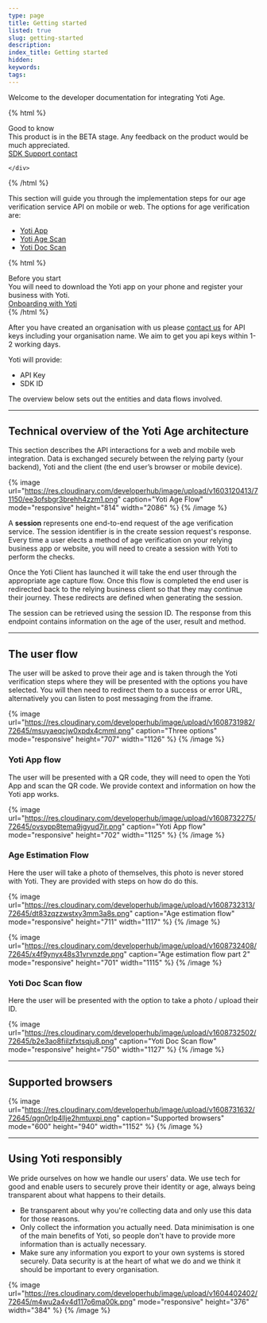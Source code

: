 ```yaml
---
type: page
title: Getting started
listed: true
slug: getting-started
description: 
index_title: Getting started
hidden: 
keywords: 
tags: 
---
```


Welcome to the developer documentation for integrating Yoti Age.

{% html %}
<div class="alert-GTK">
    <div class="alert-title" id="GTK">
        Good to know
    </div>
    <div class="alert-text">
This product is in the BETA stage. Any feedback on the product would be much appreciated.    </div>
    <div class="alert-links"> 
       <a href="mailto:sdksupport@yoti.com">SDK Support contact</a>

    </div>
</div>
{% /html %}

This section will guide you through the implementation steps for our age verification service API on mobile or web.  The options for age verification are:

- [Yoti App](https://www.yoti.com/business/digital-id/)
- [Yoti Age Scan](https://www.yoti.com/business/age-verification/)
- [Yoti Doc Scan](https://www.yoti.com/business/doc-scan/)

{% html %}
<div class="alert-BYS">
   <div class="alert-title" id="BYS">
      Before you start
   </div>
   <div class="alert-text" >
      You will need to download the Yoti app on your phone and register your business with Yoti.
   </div>
   <div class="alert-links"> 
      <a  target="_self" href="https://developers.yoti.com/yoti/getting-started-hub"> Onboarding with Yoti </a>
   </div>
</div>
{% /html %}

After you have created an organisation with us please [contact us](mailto:sdksupport@yoti.com) for API keys including your organisation name. We aim to get you api keys within 1-2 working days.

Yoti will provide:

- API Key
- SDK ID

The overview below sets out the entities and data flows involved.

---

## Technical overview of the Yoti Age architecture

This section describes the API interactions for a web and mobile web integration. Data is exchanged securely between the relying party (your backend), Yoti and the client (the end user’s browser or mobile device).

{% image url="https://res.cloudinary.com/developerhub/image/upload/v1603120413/71150/ee3ofsbgr3brehh4zzm1.png" caption="Yoti Age Flow" mode="responsive" height="814" width="2086" %}
{% /image %}

A **session** represents one end-to-end request of the age verification service. The session identifier is in the create session request's response. Every time a user elects a method of age verification on your relying business app or website, you will need to create a session with Yoti to perform the checks.

Once the Yoti Client has launched it will take the end user through the appropriate age capture flow. Once this flow is completed the end user is redirected back to the relying business client so that they may continue their journey. These redirects are defined when generating the session.

The session can be retrieved using the session ID. The response from this endpoint contains information on the age of the user, result and method.

---

## The user flow

The user will be asked to prove their age and is taken through the Yoti verification steps where they will be presented with the options you have selected. You will then need to redirect them to a success or error URL, alternatively you can listen to post messaging from the iframe.

{% image url="https://res.cloudinary.com/developerhub/image/upload/v1608731982/72645/msuyaeqcjw0xpdx4cmml.png" caption="Three options" mode="responsive" height="707" width="1126" %}
{% /image %}

### Yoti App flow

The user will be presented with a QR code, they will need to open the Yoti App and scan the QR code. We provide context and information on how the Yoti app works. 

{% image url="https://res.cloudinary.com/developerhub/image/upload/v1608732275/72645/ovsypp8tema9jgyud7ir.png" caption="Yoti App flow" mode="responsive" height="702" width="1125" %}
{% /image %}

### Age Estimation Flow

Here the user will take a photo of themselves, this photo is never stored with Yoti. They are provided with steps on how do do this. 

{% image url="https://res.cloudinary.com/developerhub/image/upload/v1608732313/72645/dt83zqzzwstxy3mm3a8s.png" caption="Age estimation flow" mode="responsive" height="711" width="1117" %}
{% /image %}

{% image url="https://res.cloudinary.com/developerhub/image/upload/v1608732408/72645/x4f9ynyx48s31vrvnzde.png" caption="Age estimation flow part 2" mode="responsive" height="701" width="1115" %}
{% /image %}

### Yoti Doc Scan flow

Here the user will be presented with the option to take a photo / upload their ID. 

{% image url="https://res.cloudinary.com/developerhub/image/upload/v1608732502/72645/b2e3ao8fiilzfxtsqju8.png" caption="Yoti Doc Scan flow" mode="responsive" height="750" width="1127" %}
{% /image %}

---

## Supported browsers

{% image url="https://res.cloudinary.com/developerhub/image/upload/v1608731632/72645/qgn0rlp4llje2hmtuxpi.png" caption="Supported browsers" mode="600" height="940" width="1152" %}
{% /image %}

---

## Using Yoti responsibly

We pride ourselves on how we handle our users' data. We use tech for good and enable users to securely prove their identity or age, always being transparent about what happens to their details.

- Be transparent about why you're collecting data and only use this data for those reasons.
- Only collect the information you actually need. Data minimisation is one of the main benefits of Yoti, so people don't have to provide more information than is actually necessary.
- Make sure any information you export to your own systems is stored securely. Data security is at the heart of what we do and we think it should be important to every organisation.

{% image url="https://res.cloudinary.com/developerhub/image/upload/v1604402402/72645/m4wu2a4v4d117o6ma00k.png" mode="responsive" height="376" width="384" %}
{% /image %}